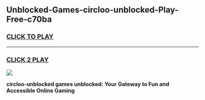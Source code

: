 
## Unblocked-Games-circloo-unblocked-Play-Free-c70ba
<h3>
<a href="https://premium76.site?title=circloo-unblocked&ref=23A">CLICK TO PLAY</a></h3>
<hr>

<h3>
<a href="https://premium76.site?title=circloo-unblocked&ref=23A">CLICK 2 PLAY</a>
  
</h3>

<a href="https://premium76.site?title=circloo-unblocked&ref=23A"><img src="https://clearcache.store/games.png"></a>


**circloo-unblocked games unblocked: Your Gateway to Fun and Accessible Online Gaming**
